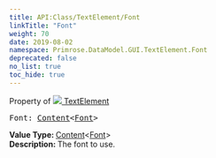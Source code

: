 ```yaml
---
title: API:Class/TextElement/Font
linkTitle: "Font"
weight: 70
date: 2019-08-02
namespace: Primrose.DataModel.GUI.TextElement.Font
deprecated: false
no_list: true
toc_hide: true
---
```

Property of <a href="/docs/api-reference/Class/TextElement"><img src="/icons/silk/default.png"/>&nbsp;TextElement</a>
<pre class="method-declaration">
Font: <a class="type" href="/docs/api-reference/Misc/Content">Content</a><<a class="type" href="/docs/api-reference/Asset/Font">Font</a>></pre>
<b>Value Type: </b>
<a class="type" href="/docs/api-reference/Misc/Content">Content</a><<a class="type" href="/docs/api-reference/Asset/Font">Font</a>>
<br/>
<b>Description: </b>
The font to use.

